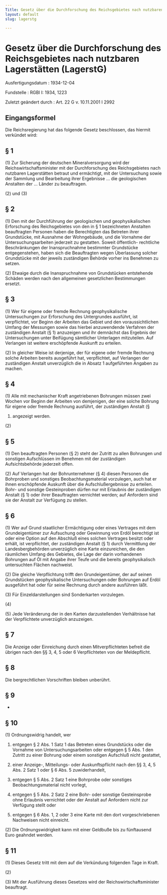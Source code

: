 ```yaml
---
Title: Gesetz über die Durchforschung des Reichsgebietes nach nutzbaren Lagerstätten
layout: default
slug: lagerstg

---
```


# Gesetz über die Durchforschung des Reichsgebietes nach nutzbaren Lagerstätten (LagerstG)

Ausfertigungsdatum
:   1934-12-04

Fundstelle
:   RGBl I: 1934, 1223

Zuletzt geändert durch
:   Art. 22 G v. 10.11.2001 I 2992


## Eingangsformel

Die Reichsregierung hat das folgende Gesetz beschlossen, das hiermit
verkündet wird:


## § 1

(1) Zur Sicherung der deutschen Mineralversorgung wird der
Reichswirtschaftsminister              mit der Durchforschung des
Reichsgebietes              nach nutzbaren Lagerstätten betraut und
ermächtigt, mit der Untersuchung sowie der Sammlung und Bearbeitung
ihrer Ergebnisse ... die geologischen Anstalten der ... Länder zu
beauftragen.

(2) und (3)


## § 2

(1) Den mit der Durchführung der geologischen und geophysikalischen
Erforschung des
Reichsgebietes              von den in § 1 bezeichneten Anstalten
beauftragten Personen haben die Berechtigten das Betreten ihrer
Grundstücke, mit Ausnahme der Wohngebäude, und die Vornahme der
Untersuchungsarbeiten jederzeit zu gestatten. Soweit öffentlich-
rechtliche Beschränkungen der Inanspruchnahme bestimmter Grundstücke
entgegenstehen, haben sich die Beauftragten wegen Überlassung solcher
Grundstücke mit der jeweils zuständigen Behörde vorher ins Benehmen zu
setzen.

(2) Etwaige durch die Inanspruchnahme von Grundstücken entstehende
Schäden werden nach den allgemeinen gesetzlichen Bestimmungen ersetzt.


## § 3

(1) Wer für eigene oder fremde Rechnung geophysikalische
Untersuchungen zur Erforschung des Untergrundes ausführt, ist
verpflichtet, vor Beginn der Arbeiten das Gebiet und den
voraussichtlichen Umfang der Messungen sowie das hierbei anzuwendende
Verfahren der zuständigen Anstalt (§ 1) anzuzeigen und ihr demnächst
das Ergebnis der Untersuchungen unter Beifügung sämtlicher Unterlagen
mitzuteilen. Auf Verlangen ist weitere erschöpfende Auskunft zu
erteilen.

(2) In gleicher Weise ist derjenige, der für eigene oder fremde
Rechnung solche Arbeiten bereits ausgeführt hat, verpflichtet, auf
Verlangen der zuständigen Anstalt unverzüglich die in Absatz 1
aufgeführten Angaben zu machen.


## § 4

(1) Alle mit mechanischer Kraft angetriebenen Bohrungen müssen zwei
Wochen vor Beginn der Arbeiten von demjenigen, der eine solche Bohrung
für eigene oder fremde Rechnung ausführt, der zuständigen Anstalt (§
1) angezeigt werden.

(2)


## § 5

(1) Den beauftragten Personen (§ 2) steht der Zutritt zu allen
Bohrungen und sonstigen Aufschlüssen im Benehmen mit der zuständigen
Aufsichtsbehörde jederzeit offen.

(2) Auf Verlangen hat der Bohrunternehmer (§ 4) diesen Personen die
Bohrproben und sonstiges Beobachtungsmaterial vorzulegen, auch hat er
ihnen erschöpfende Auskunft über die Aufschlußergebnisse zu erteilen.
Bohr- und sonstige Gesteinproben dürfen nur mit Erlaubnis der
zuständigen Anstalt (§ 1) oder ihrer Beauftragten vernichtet werden;
auf Anfordern sind sie der Anstalt zur Verfügung zu stellen.


## § 6

(1) Wer auf Grund staatlicher Ermächtigung oder eines Vertrages mit
dem Grundeigentümer zur Aufsuchung oder Gewinnung von Erdöl berechtigt
ist oder eine Option auf den Abschluß eines solchen Vertrages besitzt
oder erhält, ist verpflichtet, der zuständigen Anstalt (§ 1) durch
Vermittlung der Landesbergbehörden unverzüglich eine Karte
einzureichen, die den räumlichen Umfang des Gebietes, die Lage der
darin vorhandenen Bohrungen auf Öl mit Angabe ihrer Teufe und die
bereits geophysikalisch untersuchten Flächen nachweist.

(2) Die gleiche Verpflichtung trifft den Grundeigentümer, der auf
seinen Grundstücken geophysikalische Untersuchungen oder Bohrungen auf
Erdöl ausgeführt hat oder für seine Rechnung durch andere ausführen
läßt.

(3) Für Einzeldarstellungen sind Sonderkarten vorzulegen.

(4)

(5) Jede Veränderung der in den Karten darzustellenden Verhältnisse
hat der Verpflichtete unverzüglich anzuzeigen.


## § 7

Die Anzeige oder Einreichung durch einen Mitverpflichteten befreit die
übrigen nach den §§ 3, 4, 5 oder 6 Verpflichteten von der
Meldepflicht.


## § 8

Die bergrechtlichen Vorschriften bleiben unberührt.


## § 9

-


## § 10

(1) Ordnungswidrig handelt, wer

1.  entgegen § 2 Abs. 1 Satz 1 das Betreten eines Grundstücks oder die
    Vornahme von Untersuchungsarbeiten oder entgegen § 5 Abs. 1 den
    Zutritt zu einer Bohrung oder einem sonstigen Aufschluß nicht
    gestattet,


2.  einer Anzeige-, Mitteilungs- oder Auskunftspflicht nach den §§ 3, 4, 5
    Abs. 2 Satz 1 oder § 6 Abs. 5 zuwiderhandelt,


3.  entgegen § 5 Abs. 2 Satz 1 eine Bohrprobe oder sonstiges
    Beobachtungsmaterial nicht vorlegt,


4.  entgegen § 5 Abs. 2 Satz 2 eine Bohr- oder sonstige Gesteinsprobe ohne
    Erlaubnis vernichtet oder der Anstalt auf Anfordern nicht zur
    Verfügung stellt oder


5.  entgegen § 6 Abs. 1, 2 oder 3 eine Karte mit den dort vorgeschriebenen
    Nachweisen nicht einreicht.




(2) Die Ordnungswidrigkeit kann mit einer Geldbuße bis zu fünftausend
Euro geahndet werden.


## § 11

(1) Dieses Gesetz tritt mit dem auf die Verkündung folgenden Tage in
Kraft.

(2)

(3) Mit der Ausführung dieses Gesetzes wird der
Reichswirtschaftsminister              beauftragt.

